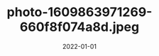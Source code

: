 ---
title: "photo-1609863971269-660f8f074a8d.jpeg"
src: "../../assets/images/photo-1609863971269-660f8f074a8d.jpeg"
date: 2022-01-01
---